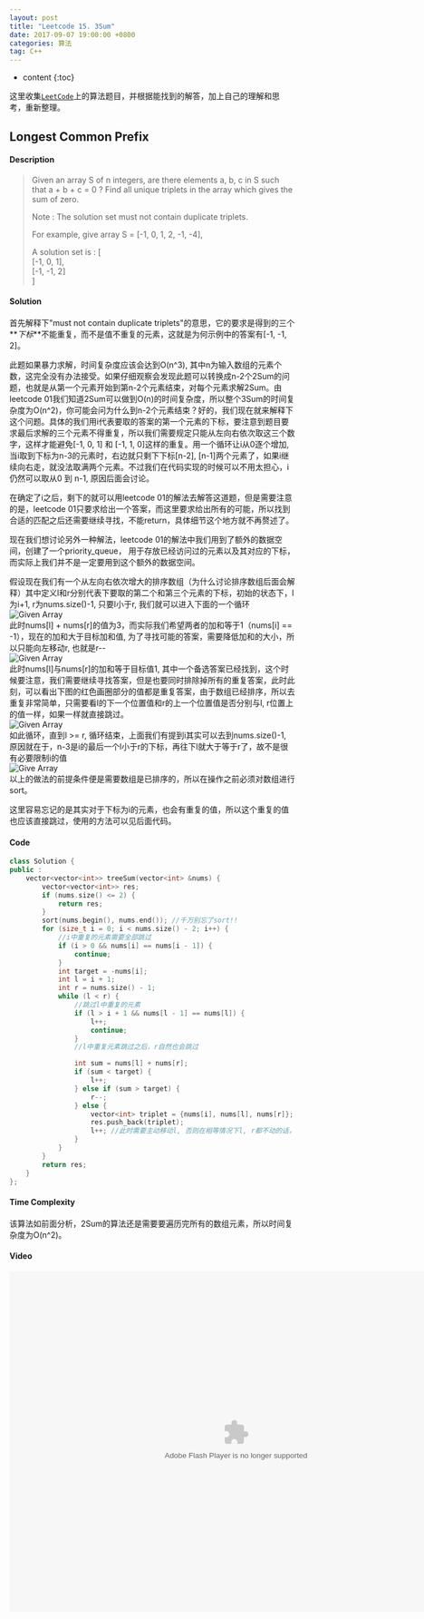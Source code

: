 ```yaml
---
layout: post
title: "Leetcode 15. 3Sum"
date: 2017-09-07 19:00:00 +0800 
categories: 算法
tag: C++
---
```

* content
{:toc}

这里收集[`LeetCode`](https://leetcode.com)上的算法题目，并根据能找到的解答，加上自己的理解和思考，重新整理。

<!-- more -->

## Longest Common Prefix

#### Description

>Given an array S of n integers, are there elements a, b, c in S such that a + b + c = 0 ? Find all unique triplets in the array which gives the sum of zero.
>
>Note : The solution set must not contain duplicate triplets.
>
>For example, give array S = [-1, 0, 1, 2, -1, -4],
>
>A solution set is :
[  
   [-1, 0, 1],  
   [-1, -1, 2]  
]

#### Solution

首先解释下"must not contain duplicate triplets"的意思，它的要求是得到的三个**_下标_**不能重复，而不是值不重复的元素，这就是为何示例中的答案有[-1, -1, 2]。

此题如果暴力求解，时间复杂度应该会达到O(n^3), 其中n为输入数组的元素个数，这完全没有办法接受。如果仔细观察会发现此题可以转换成n-2个2Sum的问题，也就是从第一个元素开始到第n-2个元素结束，对每个元素求解2Sum。由leetcode 01我们知道2Sum可以做到O(n)的时间复杂度，所以整个3Sum的时间复杂度为O(n^2)，你可能会问为什么到n-2个元素结束？好的，我们现在就来解释下这个问题。具体的我们用i代表要取的答案的第一个元素的下标，要注意到题目要求最后求解的三个元素不得重复，所以我们需要规定只能从左向右依次取这三个数字，这样才能避免[-1, 0, 1] 和 [-1, 1, 0]这样的重复。用一个循环让i从0逐个增加, 当i取到下标为n-3的元素时，右边就只剩下下标[n-2], [n-1]两个元素了，如果i继续向右走，就没法取满两个元素。不过我们在代码实现的时候可以不用太担心，i仍然可以取从0 到 n-1, 原因后面会讨论。

在确定了i之后，剩下的就可以用leetcode 01的解法去解答这道题，但是需要注意的是，leetcode 01只要求给出一个答案，而这里要求给出所有的可能，所以找到合适的匹配之后还需要继续寻找，不能return，具体细节这个地方就不再赘述了。

现在我们想讨论另外一种解法，leetcode 01的解法中我们用到了额外的数据空间，创建了一个priority_queue<int>， 用于存放已经访问过的元素以及其对应的下标，而实际上我们并不是一定要用到这个额外的数据空间。

假设现在我们有一个从左向右依次增大的排序数组（为什么讨论排序数组后面会解释）其中定义l和r分别代表下要取的第二个和第三个元素的下标，初始的状态下，l为i+1, r为nums.size()-1, 只要l小于r, 我们就可以进入下面的一个循环    
![Given Array](http://ovwkcbdpf.bkt.clouddn.com/image/leetcode15/leetcode15_01.png)  
此时nums[l] + nums[r]的值为3，而实际我们希望两者的加和等于1（nums[i] == -1），现在的加和大于目标加和值, 为了寻找可能的答案，需要降低加和的大小，所以只能向左移动r, 也就是r--  
![Given Array](http://ovwkcbdpf.bkt.clouddn.com/image/leetcode15/leetcode15_02.png)  
此时nums[l]与nums[r]的加和等于目标值1, 其中一个备选答案已经找到，这个时候要注意，我们需要继续寻找答案，但是也要同时排除掉所有的重复答案，此时此刻，可以看出下图的红色画圈部分的值都是重复答案，由于数组已经排序，所以去重复非常简单，只需要看l的下一个位置值和r的上一个位置值是否分别与l, r位置上的值一样，如果一样就直接跳过。  
![Given Array](http://ovwkcbdpf.bkt.clouddn.com/image/leetcode15leetcode15_03.png)  
如此循环，直到l >= r, 循环结束，上面我们有提到i其实可以去到nums.size()-1, 原因就在于，n-3是i的最后一个l小于r的下标，再往下l就大于等于r了，故不是很有必要限制i的值  
![Give Array](http://ovwkcbdpf.bkt.clouddn.com/image/leetcode15leetcode15_04.png)  
以上的做法的前提条件便是需要数组是已排序的，所以在操作之前必须对数组进行sort。

这里容易忘记的是其实对于下标为i的元素，也会有重复的值，所以这个重复的值也应该直接跳过，使用的方法可以见后面代码。

#### Code
```cpp
class Solution {
public :
    vector<vector<int>> treeSum(vector<int> &nums) {
        vector<vector<int>> res;
        if (nums.size() <= 2) {
            return res;
        }
        sort(nums.begin(), nums.end()); //千万别忘了sort!!
        for (size_t i = 0; i < nums.size() - 2; i++) {
            //i中重复的元素需要全部跳过
            if (i > 0 && nums[i] == nums[i - 1]) {
                continue;
            }
            int target = -nums[i];
            int l = i + 1;
            int r = nums.size() - 1;
            while (l < r) {
                //跳过l中重复的元素
                if (l > i + 1 && nums[l - 1] == nums[l]) {
                    l++;
                    continue;
                }
                //l中重复元素跳过之后，r自然也会跳过

                int sum = nums[l] + nums[r];
                if (sum < target) {
                    l++;
                } else if (sum > target) {
                    r--;
                } else {
                    vector<int> triplet = {nums[i], nums[l], nums[r]};
                    res.push_back(triplet);
                    l++; //此时需要主动移动l, 否则在相等情况下l, r都不动的话，代码会陷入死循环
                }
            }
        }
        return res;
    }
};
```

#### Time Complexity

该算法如前面分析，2Sum的算法还是需要要遍历完所有的数组元素，所以时间复杂度为O(n^2)。

#### Video

<embed src='http://static.youku.com/qplayer.swf?playMode=mp4&winType=index&VideoIDS=XMjkwMzEwNTAwNA==&isAutoPlay=false&ShowRelatedVideo=false' type='application/x-shockwave-flash' allowscriptaccess='always' allowfullscreen='true' wmode='opaque' width='800' height='600'></embed>
<!--
<embed src='http://player.youku.com/player.php/sid/XMjkwMzEwNTAwNA==/v.swf' allowFullScreen='true' quality='high' width='800' height='600' align='middle' allowScriptAccess='always' type='application/x-shockwave-flash' wmode="opaque"></embed>-->